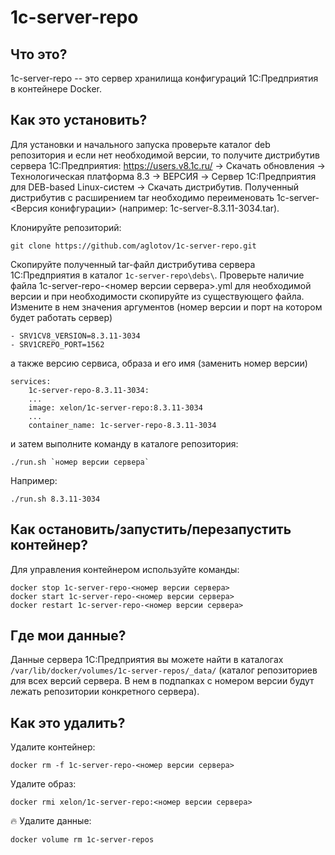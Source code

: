 # 1c-server-repo

## Что это?

1c-server-repo -- это сервер хранилища конфигураций 1С:Предприятия в контейнере Docker.

## Как это установить?

Для установки и начального запуска проверьте каталог deb репозитория и если нет необходимой версии, то получите дистрибутив сервера 1С:Предприятия: https://users.v8.1c.ru/ -> Скачать обновления -> Технологическая платформа 8.3 -> ВЕРСИЯ -> Cервер 1С:Предприятия для DEB-based Linux-систем -> Скачать дистрибутив. Полученный дистрибутив с расширением tar необходимо переименовать 1c-server-<Версия конифгурации> (например: 1c-server-8.3.11-3034.tar).

Клонируйте репозиторий:

    git clone https://github.com/aglotov/1c-server-repo.git

Скопируйте полученный tar-файл дистрибутива сервера 1С:Предприятия в каталог `1c-server-repo\debs\`. Проверьте наличие файла 1c-server-repo-<номер версии сервера>.yml для необходимой версии и при необходимости скопируйте из существующего файла. Измените в нем значения аргументов (номер версии и порт на котором будет работать сервер)

    - SRV1CV8_VERSION=8.3.11-3034
    - SRV1CREPO_PORT=1562

а также версию сервиса, образа и его имя (заменить номер версии)

    services:
        1c-server-repo-8.3.11-3034:
        ...
        image: xelon/1c-server-repo:8.3.11-3034
        ...
        container_name: 1c-server-repo-8.3.11-3034
    
и затем выполните команду в каталоге репозитория:

    ./run.sh `номер версии сервера`
    
Например:

    ./run.sh 8.3.11-3034


## Как остановить/запустить/перезапустить контейнер?

Для управления контейнером используйте команды:

    docker stop 1c-server-repo-<номер версии сервера>
    docker start 1c-server-repo-<номер версии сервера>
    docker restart 1c-server-repo-<номер версии сервера>

## Где мои данные?

Данные сервера 1С:Предприятия вы можете найти в каталогах `/var/lib/docker/volumes/1c-server-repos/_data/` (каталог репозиториев для всех версий сервера. В нем в подпапках с номером версии будут лежать репозитории конкретного сервера).

## Как это удалить?

Удалите контейнер:

    docker rm -f 1c-server-repo-<номер версии сервера>

Удалите образ:

    docker rmi xelon/1c-server-repo:<номер версии сервера>

:fire: Удалите данные:

    docker volume rm 1c-server-repos
